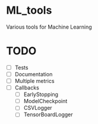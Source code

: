# ML_tools
Various tools for Machine Learning

# TODO
- [ ] Tests
- [ ] Documentation
- [ ] Multiple metrics
- [ ] Callbacks
	- [ ] EarlyStopping
	- [ ] ModelCheckpoint
	- [ ] CSVLogger
	- [ ] TensorBoardLogger
